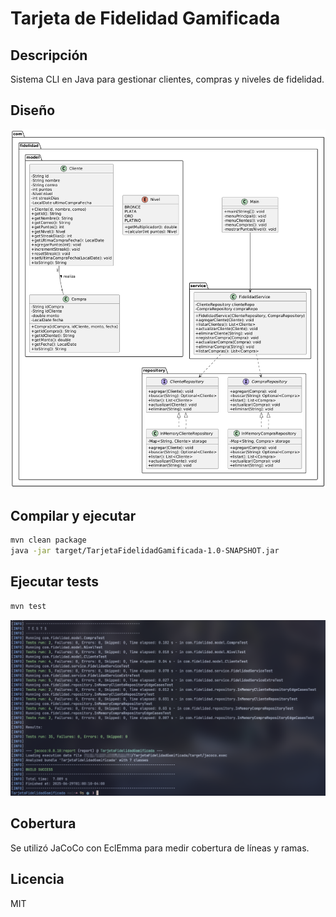 # Tarjeta de Fidelidad Gamificada

## Descripción
Sistema CLI en Java para gestionar clientes, compras y niveles de fidelidad.

## Diseño

![Diagrama](docs/UML.png)

## Compilar y ejecutar
```bash
mvn clean package
java -jar target/TarjetaFidelidadGamificada-1.0-SNAPSHOT.jar
```

## Ejecutar tests

```bash
mvn test
```

![Tests](docs/tests.png)

## Cobertura

Se utilizó JaCoCo con EclEmma para medir cobertura de líneas y ramas.

## Licencia

MIT
